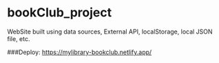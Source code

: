 # bookClub_project
WebSite built using data sources, External API, localStorage, local JSON file, etc.

###Deploy: https://mylibrary-bookclub.netlify.app/

